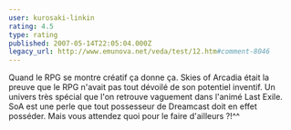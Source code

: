 ```yaml
---
user: kurosaki-linkin
rating: 4.5
type: rating
published: 2007-05-14T22:05:04.000Z
legacy_url: http://www.emunova.net/veda/test/12.htm#comment-8046
---
```

Quand le RPG se montre créatif ça donne ça.
Skies of Arcadia était la preuve que le RPG n'avait pas tout dévoilé de son potentiel inventif.
Un univers très spécial que l'on retrouve vaguement dans l'animé Last Exile.
SoA est une perle que tout possesseur de Dreamcast doit en effet posséder. Mais vous attendez quoi pour le faire d'ailleurs ?!^^